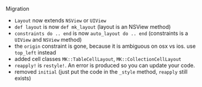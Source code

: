 Migration

- `Layout` now extends `NSView` or `UIView`
- `def layout` is now `def mk_layout` (layout is an NSView method)
- `constraints do .. end` is now `auto_layout do .. end` (constraints is a
  `UIView` and `NSView` method)
- the `origin` constraint is gone, because it is ambiguous on osx vs ios.  use
  `top_left` instead
- added cell classes `MK::TableCellLayout`, `MK::CollectionCellLayout`
- `reapply!` is `restyle!`.  An error is produced so you can update your code.
- removed `initial` (just put the code in the `_style` method, `reapply` still exists)

